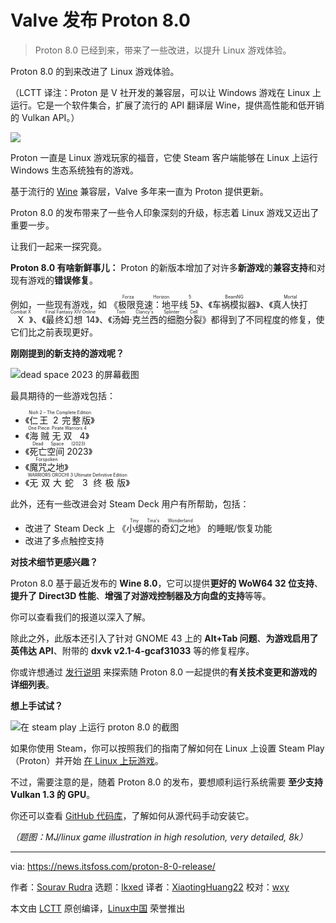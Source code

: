 [#]: subject: "Valve's Proton 8.0 Release is Good News for Linux Gamers and Steam Deck Users"
[#]: via: "https://news.itsfoss.com/proton-8-0-release/"
[#]: author: "Sourav Rudra https://news.itsfoss.com/author/sourav/"
[#]: collector: "lkxed"
[#]: translator: "XiaotingHuang22"
[#]: reviewer: "wxy"
[#]: publisher: "wxy"
[#]: url: "https://linux.cn/article-15749-1.html"

Valve 发布 Proton 8.0
======

> Proton 8.0 已经到来，带来了一些改进，以提升 Linux 游戏体验。

Proton 8.0 的到来改进了 Linux 游戏体验。

（LCTT 译注：Proton 是 V 社开发的兼容层，可以让 Windows 游戏在 Linux 上运行。它是一个软件集合，扩展了流行的 API 翻译层 Wine，提供高性能和低开销的 Vulkan API。）

![][0]

Proton 一直是 Linux 游戏玩家的福音，它使 Steam 客户端能够在 Linux 上运行 Windows 生态系统独有的游戏。

基于流行的 [Wine][2] 兼容层，Valve 多年来一直为 Proton 提供更新。

Proton 8.0 的发布带来了一些令人印象深刻的升级，标志着 Linux 游戏又迈出了重要一步。

让我们一起来一探究竟。

**Proton 8.0 有啥新鲜事儿：** Proton 的新版本增加了对许多**新游戏**的**兼容支持**和对现有游戏的**错误修复**。

例如，一些现有游戏，如 《<ruby>极限竞速：地平线 5<rt>Forza Horizon 5</rt></ruby>》、《<ruby>车祸模拟器<rt>BeamNG</rt></ruby>》、《<ruby>真人快打 X<rt>Mortal Combat X</rt></ruby>》、《<ruby>最终幻想 14<rt>Final Fantasy XIV Online</rt></ruby>》、《<ruby>汤姆·克兰西的细胞分裂<rt>Tom Clancy's Splinter Cell</rt></ruby>》都得到了不同程度的修复，使它们比之前表现更好。

**刚刚提到的新支持的游戏呢？**

![dead space 2023 的屏幕截图][3]

最具期待的一些游戏包括：

- 《<ruby>仁王 2 完整版<rt>Nioh 2 – The Complete Edition</rt></ruby>》
- 《<ruby>海贼无双 4<rt>One Piece: Pirate Warriors 4</rt></ruby>》
- 《<ruby>死亡空间 2023<rt>Dead Space (2023)<rt></ruby>》
- 《<ruby>魔咒之地<rt>Forspoken</rt></ruby>》
- 《<ruby>无双大蛇 3 终极版<rt>WARRIORS OROCHI 3 Ultimate Definitive Edition</rt></ruby>》

此外，还有一些改进会对 Steam Deck 用户有所帮助，包括：

- 改进了 Steam Deck 上 《<ruby>小缇娜的奇幻之地<rt>Tiny Tina's Wonderland</rt></ruby>》 的睡眠/恢复功能
- 改进了多点触控支持

**对技术细节更感兴趣？**

Proton 8.0 基于最近发布的 **Wine 8.0**，它可以提供**更好的 WoW64 32 位支持**、**提升了 Direct3D 性能**、**增强了对游戏控制器及方向盘的支持**等等。

你可以查看我们的报道以深入了解。

除此之外，此版本还引入了针对 GNOME 43 上的 **Alt+Tab 问题**、**为游戏启用了英伟达 API**、附带的 **dxvk v2.1-4-gcaf31033** 等的修复程序。

你或许想通过 [发行说明][4] 来探索随 Proton 8.0 一起提供的**有关技术变更和游戏的详细列表**。

**想上手试试？**

![在 steam play 上运行 proton 8.0 的截图][5]

如果你使用 Steam，你可以按照我们的指南了解如何在 Linux 上设置 Steam Play （Proton）并开始 [在 Linux 上玩游戏][6]。

不过，需要注意的是，随着 Proton 8.0 的发布，要想顺利运行系统需要 **至少支持 Vulkan 1.3 的 GPU**。

你还可以查看 [GitHub 代码库][7]，了解如何从源代码手动安装它。

*（题图：MJ/linux game illustration in high resolution, very detailed, 8k）*

--------------------------------------------------------------------------------

via: https://news.itsfoss.com/proton-8-0-release/

作者：[Sourav Rudra][a]
选题：[lkxed][b]
译者：[XiaotingHuang22](https://github.com/XiaotingHuang22)
校对：[wxy](https://github.com/wxy)

本文由 [LCTT](https://github.com/LCTT/TranslateProject) 原创编译，[Linux中国](https://linux.cn/) 荣誉推出

[a]: https://news.itsfoss.com/author/sourav/
[b]: https://github.com/lkxed/
[1]: https://news.itsfoss.com/content/images/size/w1304/2023/04/proton-8-0.png
[2]: https://www.winehq.org/?ref=news.itsfoss.com
[3]: https://news.itsfoss.com/content/images/2023/04/Proton_8.0_1.jpg
[4]: https://github.com/ValveSoftware/Proton/releases/tag/proton-8.0-1c?ref=news.itsfoss.com
[5]: https://news.itsfoss.com/content/images/2023/04/Proton_8.0_2-1.jpg
[6]: https://itsfoss.com/linux-gaming-guide/?ref=news.itsfoss.com
[7]: https://github.com/ValveSoftware/Proton?ref=news.itsfoss.com
[0]: https://img.linux.net.cn/data/attachment/album/202304/24/113235pz88t69zene1nt6d.jpg